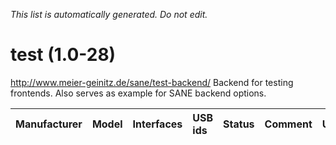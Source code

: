 _This list is automatically generated. Do not edit._

# test (1.0-28) #
http://www.meier-geinitz.de/sane/test-backend/
Backend for testing frontends. Also serves as example for SANE backend options.

| **Manufacturer** | **Model** | **Interfaces** | **USB ids** | **Status** | **Comment** | **URL** |
|:-----------------|:----------|:---------------|:------------|:-----------|:------------|:--------|